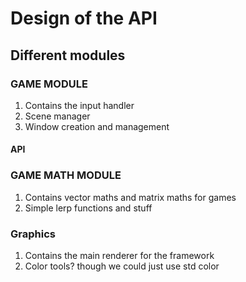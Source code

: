 # Design of the API

## Different modules

### GAME MODULE

1. Contains the input handler
2. Scene manager
3. Window creation and management

#### API

### GAME MATH MODULE

1. Contains vector maths and matrix maths for games
2. Simple lerp functions and stuff

### Graphics

1. Contains the main renderer for the framework
2. Color tools? though we could just use std color